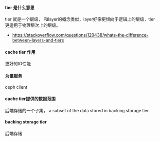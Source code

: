 #### tier 是什么意思
tier 就是一个层级， 和layer的概念类似，layer好像更倾向于逻辑上的层级，tier更适用于物理层次上的层级。
- https://stackoverflow.com/questions/120438/whats-the-difference-between-layers-and-tiers


#### cache tier 作用
更好的IO性能

#### 为谁服务
ceph client

#### cache tier提供的数据范围
后端存储的一个子集， a subset of the data stored in backing storage tier

#### backing storage tier
后端存储

####

